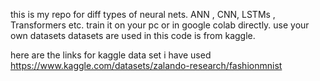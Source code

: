 this is my repo for diff types of neural nets. ANN , CNN, LSTMs , Transformers etc. 
train it on your pc or in google colab directly. 
use your own datasets 
datasets are used in this code is from kaggle.

here are the links for kaggle data set i have used 
https://www.kaggle.com/datasets/zalando-research/fashionmnist 
